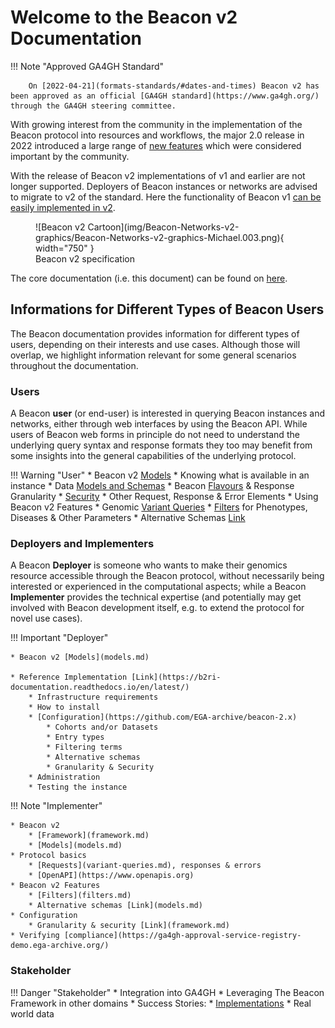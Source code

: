 # Welcome to the Beacon v2 Documentation

!!! Note "Approved GA4GH Standard"

        On [2022-04-21](formats-standards/#dates-and-times) Beacon v2 has been approved as an official [GA4GH standard](https://www.ga4gh.org/) through the GA4GH steering committee.

With growing interest from the community in the implementation of the Beacon protocol
into resources and workflows, the major 2.0 release in 2022 introduced a large range of
[new features](what-is-beacon-v2.md) which were considered important by the community.

With the release of Beacon v2 implementations of v1 and earlier are not longer supported.
Deployers of Beacon instances or networks are advised to migrate to v2 of the
standard. Here the functionality of Beacon v1 [can be easily implemented in v2](/FAQ/#v1-emulation). 

<figure markdown>
  ![Beacon v2 Cartoon](img/Beacon-Networks-v2-graphics/Beacon-Networks-v2-graphics-Michael.003.png){ width="750" }
  <figcaption>Beacon v2 specification</figcaption>
</figure>

The core documentation (i.e. this document) can be found on [here](http://docs.genomebeacons.org).

## Informations for Different Types of Beacon Users

The Beacon documentation provides information for different types of users,
depending on their interests and use cases. Although those will overlap, we highlight
information relevant for some general scenarios throughout the documentation.

### Users

A Beacon **user** (or end-user) is interested in querying Beacon instances and networks, either through
web interfaces by using the Beacon API. While users of Beacon web forms in principle
do not need to understand the underlying query syntax and response formats they too may
benefit from some insights into the general capabilities of the underlying protocol.

!!! Warning "User"
    * Beacon v2 [Models](models.md)
    * Knowing what is available in an instance
        * Data [Models and Schemas](models.md)
        * Beacon [Flavours](beacon-flavours.md) & Response Granularity
        * [Security](security.md) 
        * Other Request, Response & Error Elements
    * Using Beacon v2 Features
        * Genomic [Variant Queries](variant-queries.md)
        * [Filters](filters.md) for Phenotypes, Diseases & Other Parameters
        * Alternative Schemas [Link](models.md)

<!--        * [OpenAPI](https://www.openapis.org) -->

### Deployers and Implementers

A Beacon **Deployer** is someone who wants to make their genomics resource accessible
through the Beacon protocol, without necessarily being interested or experienced in the
computational aspects; while a Beacon **Implementer** provides the technical expertise (and
potentially may get involved with Beacon development itself, e.g. to extend the protocol
for novel use cases). 

!!! Important "Deployer"

    * Beacon v2 [Models](models.md)

    * Reference Implementation [Link](https://b2ri-documentation.readthedocs.io/en/latest/)
        * Infrastructure requirements
        * How to install
        * [Configuration](https://github.com/EGA-archive/beacon-2.x)
            * Cohorts and/or Datasets
            * Entry types
            * Filtering terms
            * Alternative schemas
            * Granularity & Security
        * Administration
        * Testing the instance


!!! Note "Implementer"

    * Beacon v2
        * [Framework](framework.md)
        * [Models](models.md)
    * Protocol basics
        * [Requests](variant-queries.md), responses & errors
        * [OpenAPI](https://www.openapis.org)
    * Beacon v2 Features
        * [Filters](filters.md)
        * Alternative schemas [Link](models.md)
    * Configuration
        * Granularity & security [Link](framework.md)
    * Verifying [compliance](https://ga4gh-approval-service-registry-demo.ega-archive.org/)


### Stakeholder

!!! Danger "Stakeholder"
    * Integration into GA4GH
    * Leveraging The Beacon Framework in other domains
    * Success Stories:
        * [Implementations](other-implementations.md)
        * Real world data
